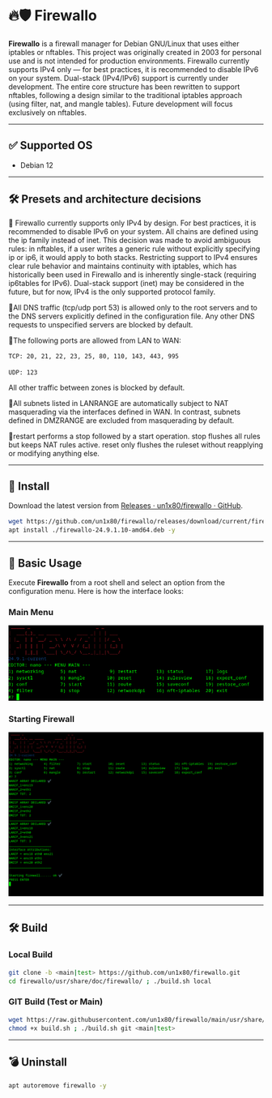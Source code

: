 # 🔥🛡️ Firewallo

**Firewallo** is a firewall manager for Debian GNU/Linux that uses either iptables or nftables.
This project was originally created in 2003 for personal use and is not intended for production environments.
Firewallo currently supports IPv4 only — for best practices, it is recommended to disable IPv6 on your system.
Dual-stack (IPv4/IPv6) support is currently under development.
The entire core structure has been rewritten to support nftables, following a design similar to the traditional iptables approach (using filter, nat, and mangle tables).
Future development will focus exclusively on nftables.

---

## ✅ Supported OS

- Debian 12

---

## 🛠️ Presets and architecture decisions 
📌 Firewallo currently supports only IPv4 by design. For best practices, it is recommended to disable IPv6 on your system.
All chains are defined using the ip family instead of inet.
This decision was made to avoid ambiguous rules: in nftables, if a user writes a generic rule without explicitly specifying ip or ip6, it would apply to both stacks.
Restricting support to IPv4 ensures clear rule behavior and maintains continuity with iptables, which has historically been used in Firewallo and is inherently single-stack (requiring ip6tables for IPv6).
Dual-stack support (inet) may be considered in the future, but for now, IPv4 is the only supported protocol family.

📌All DNS traffic (tcp/udp port 53) is allowed only to the root servers and to the DNS servers explicitly defined in the configuration file.
Any other DNS requests to unspecified servers are blocked by default.

📌The following ports are allowed from LAN to WAN:

    TCP: 20, 21, 22, 23, 25, 80, 110, 143, 443, 995

    UDP: 123

All other traffic between zones is blocked by default.

📌All subnets listed in LANRANGE are automatically subject to NAT masquerading via the interfaces defined in WAN.
In contrast, subnets defined in DMZRANGE are excluded from masquerading by default.

📌restart performs a stop followed by a start operation.
stop flushes all rules but keeps NAT rules active.
reset only flushes the ruleset without reapplying or modifying anything else.

---

## 🎇 Install

Download the latest version from [Releases · un1x80/firewallo · GitHub](https://github.com/un1x80/firewallo/releases).

```bash
wget https://github.com/un1x80/firewallo/releases/download/current/firewallo-24.9.1.10-amd64.deb
apt install ./firewallo-24.9.1.10-amd64.deb -y
```

---

## 🔐 Basic Usage

Execute **Firewallo** from a root shell and select an option from the configuration menu. Here is how the interface looks:

### Main Menu

![Firewallo Main Menu](./usr/share/doc/firewallo/firewallo_main_menu.png)

### Starting Firewall

![Firewallo Start](./usr/share/doc/firewallo/firewallo_starting.png)

---

## 🛠️ Build

### Local Build
```bash
git clone -b <main|test> https://github.com/un1x80/firewallo.git
cd firewallo/usr/share/doc/firewallo/ ; ./build.sh local 
```

### GIT Build (Test or Main)
```bash
wget https://raw.githubusercontent.com/un1x80/firewallo/main/usr/share/doc/firewallo/build.sh
chmod +x build.sh ; ./build.sh git <main|test>
```

---

## 💣 Uninstall

```bash
apt autoremove firewallo -y
```
